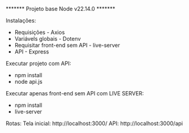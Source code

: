 ******* Projeto base Node v22.14.0 *******

Instalações: 
- Requisições - Axios
- Variávels globais - Dotenv
- Requisitar front-end sem API - live-server
- API - Express

Executar projeto com API:
- npm install
- node api.js

Executar apenas front-end sem API com LIVE SERVER:
- npm install
- live-server

Rotas:
Tela inicial: http://localhost:3000/
API: http://localhost:3000/api